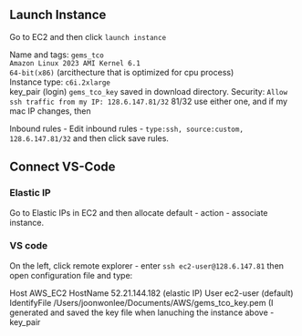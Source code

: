 
## Launch Instance
Go to EC2 and then click ```launch instance```

Name and tags: ```gems_tco```   
```Amazon Linux 2023 AMI Kernel 6.1```   
```64-bit(x86)``` (arcithecture that is optimized for cpu process)   
Instance type: ```c6i.2xlarge```   
key_pair (login) ```gems_tco_key``` saved in download directory.
Security: ```Allow ssh traffic from my IP: 128.6.147.81/32```  81/32 use either one, and if my mac IP changes, then

Inbound rules - Edit inbound rules - ```type:ssh, source:custom, 128.6.147.81/32``` and then click save rules.

## Connect VS-Code
### Elastic IP
Go to  Elastic IPs in EC2 and then allocate default - action - associate instance.

### VS code
On the left, click remote explorer - enter ```ssh ec2-user@128.6.147.81``` then open configuration file and type:

Host AWS_EC2
     HostName 52.21.144.182 (elastic IP)
     User ec2-user (default)
     IdentifyFile /Users/joonwonlee/Documents/AWS/gems_tco_key.pem (I generated and saved the key file when lanuching the instance above -key_pair   

     

